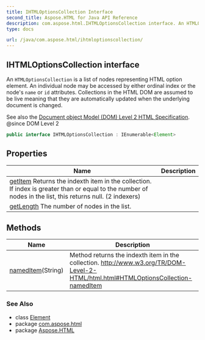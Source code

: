 ```yaml
---
title: IHTMLOptionsCollection Interface
second_title: Aspose.HTML for Java API Reference
description: com.aspose.html.IHTMLOptionsCollection interface. An HTMLOptionsCollection is a list of nodes representing HTML option element. An individual node may be accessed by either ordinal index or the nodes name or id attributes. Collections in the HTML DOM are assumed to be live meaning that they are automatically updated when the underlying document is changed
type: docs

url: /java/com.aspose.html/ihtmloptionscollection/
---
```

## IHTMLOptionsCollection interface

An `HTMLOptionsCollection` is a list of nodes representing HTML option element. An individual node may be accessed by either ordinal index or the node's `name` or `id` attributes. Collections in the HTML DOM are assumed to be live meaning that they are automatically updated when the underlying document is changed.

See also the [Document object Model (DOM) Level 2 HTML Specification](http://www.w3.org/TR/2003/REC-DOM-Level-2-HTML-20030109). @since DOM Level 2

```java
public interface IHTMLOptionsCollection : IEnumerable<Element>
```

## Properties

| Name | Description |
| --- | --- |
| [getItem](../../com.aspose.html/ihtmloptionscollection/item/) Returns the indexth item in the collection. If index is greater than or equal to the number of nodes in the list, this returns null. (2 indexers) |
| [getLength](../../com.aspose.html/ihtmloptionscollection/length/) The number of nodes in the list. |

## Methods

| Name | Description |
| --- | --- |
| [namedItem](../../com.aspose.html/ihtmloptionscollection/nameditem/)(String) | Method returns the indexth item in the collection. http://www.w3.org/TR/DOM-Level-2-HTML/html.html#HTMLOptionsCollection-namedItem |

### See Also

* class [Element](../../com.aspose.html.dom/element/)
* package [com.aspose.html](../../com.aspose.html/)
* package [Aspose.HTML](../../)

